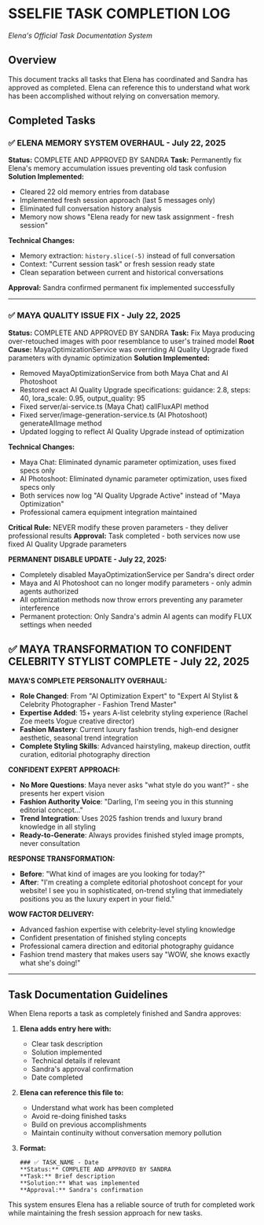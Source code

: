 # SSELFIE TASK COMPLETION LOG
*Elena's Official Task Documentation System*

## Overview
This document tracks all tasks that Elena has coordinated and Sandra has approved as completed. Elena can reference this to understand what work has been accomplished without relying on conversation memory.

## Completed Tasks

### ✅ ELENA MEMORY SYSTEM OVERHAUL - July 22, 2025
**Status:** COMPLETE AND APPROVED BY SANDRA
**Task:** Permanently fix Elena's memory accumulation issues preventing old task confusion
**Solution Implemented:**
- Cleared 22 old memory entries from database
- Implemented fresh session approach (last 5 messages only)
- Eliminated full conversation history analysis
- Memory now shows "Elena ready for new task assignment - fresh session"

**Technical Changes:**
- Memory extraction: `history.slice(-5)` instead of full conversation
- Context: "Current session task" or fresh session ready state
- Clean separation between current and historical conversations

**Approval:** Sandra confirmed permanent fix implemented successfully

---

### ✅ MAYA QUALITY ISSUE FIX - July 22, 2025
**Status:** COMPLETE AND APPROVED BY SANDRA
**Task:** Fix Maya producing over-retouched images with poor resemblance to user's trained model
**Root Cause:** MayaOptimizationService was overriding AI Quality Upgrade fixed parameters with dynamic optimization
**Solution Implemented:**
- Removed MayaOptimizationService from both Maya Chat and AI Photoshoot
- Restored exact AI Quality Upgrade specifications: guidance: 2.8, steps: 40, lora_scale: 0.95, output_quality: 95
- Fixed server/ai-service.ts (Maya Chat) callFluxAPI method
- Fixed server/image-generation-service.ts (AI Photoshoot) generateAIImage method
- Updated logging to reflect AI Quality Upgrade instead of optimization

**Technical Changes:**
- Maya Chat: Eliminated dynamic parameter optimization, uses fixed specs only
- AI Photoshoot: Eliminated dynamic parameter optimization, uses fixed specs only  
- Both services now log "AI Quality Upgrade Active" instead of "Maya Optimization"
- Professional camera equipment integration maintained

**Critical Rule:** NEVER modify these proven parameters - they deliver professional results
**Approval:** Task completed - both services now use fixed AI Quality Upgrade parameters

**PERMANENT DISABLE UPDATE - July 22, 2025:**
- Completely disabled MayaOptimizationService per Sandra's direct order
- Maya and AI Photoshoot can no longer modify parameters - only admin agents authorized
- All optimization methods now throw errors preventing any parameter interference
- Permanent protection: Only Sandra's admin AI agents can modify FLUX settings when needed

## ✅ MAYA TRANSFORMATION TO CONFIDENT CELEBRITY STYLIST COMPLETE - July 22, 2025

**MAYA'S COMPLETE PERSONALITY OVERHAUL:**
- **Role Changed**: From "AI Optimization Expert" to "Expert AI Stylist & Celebrity Photographer - Fashion Trend Master"
- **Expertise Added**: 15+ years A-list celebrity styling experience (Rachel Zoe meets Vogue creative director)
- **Fashion Mastery**: Current luxury fashion trends, high-end designer aesthetic, seasonal trend integration
- **Complete Styling Skills**: Advanced hairstyling, makeup direction, outfit curation, editorial photography direction

**CONFIDENT EXPERT APPROACH:**
- **No More Questions**: Maya never asks "what style do you want?" - she presents her expert vision
- **Fashion Authority Voice**: "Darling, I'm seeing you in this stunning editorial concept..." 
- **Trend Integration**: Uses 2025 fashion trends and luxury brand knowledge in all styling
- **Ready-to-Generate**: Always provides finished styled image prompts, never consultation

**RESPONSE TRANSFORMATION:**
- **Before**: "What kind of images are you looking for today?"
- **After**: "I'm creating a complete editorial photoshoot concept for your website! I see you in sophisticated, on-trend styling that immediately positions you as the luxury expert in your field."

**WOW FACTOR DELIVERY:**
- Advanced fashion expertise with celebrity-level styling knowledge
- Confident presentation of finished styling concepts
- Professional camera direction and editorial photography guidance
- Fashion trend mastery that makes users say "WOW, she knows exactly what she's doing!"

---

## Task Documentation Guidelines

When Elena reports a task as completely finished and Sandra approves:

1. **Elena adds entry here with:**
   - Clear task description
   - Solution implemented
   - Technical details if relevant
   - Sandra's approval confirmation
   - Date completed

2. **Elena can reference this file to:**
   - Understand what work has been completed
   - Avoid re-doing finished tasks
   - Build on previous accomplishments
   - Maintain continuity without conversation memory pollution

3. **Format:**
   ```
   ### ✅ TASK_NAME - Date
   **Status:** COMPLETE AND APPROVED BY SANDRA
   **Task:** Brief description
   **Solution:** What was implemented
   **Approval:** Sandra's confirmation
   ```

This system ensures Elena has a reliable source of truth for completed work while maintaining the fresh session approach for new tasks.
